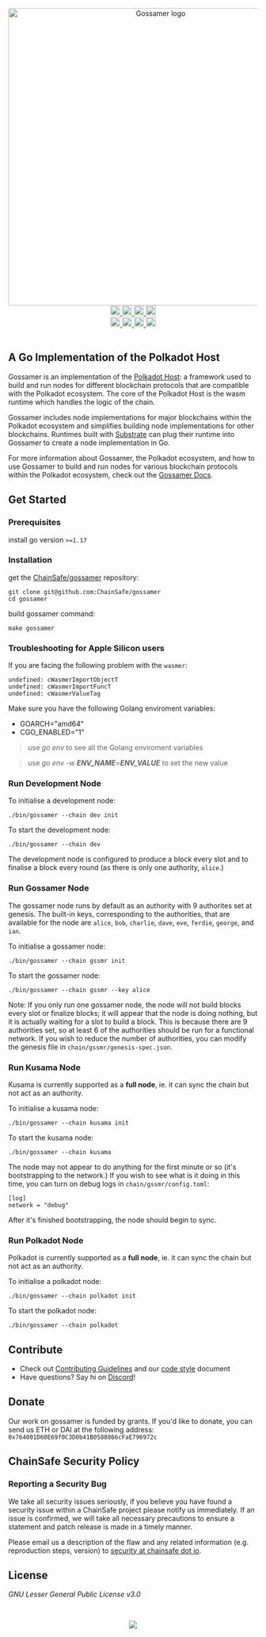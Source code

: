 <div align="center">
  <img alt="Gossamer logo" src="/docs/docs/assets/img/gossamer_banner.png" width="600" />
</div>
<div align="center">
  <a href="https://www.gnu.org/licenses/gpl-3.0">
    <img alt="License: GPL v3" src="https://img.shields.io/badge/License-GPLv3-blue.svg?style=for-the-badge&label=License" height="20"/>
  </a>
    <a href="https://github.com/dojimanetwork/gossamer/actions">
    <img alt="build status" src="https://img.shields.io/github/workflow/status/ChainSafe/gossamer/build?branch=development&style=for-the-badge&logo=github&label=build" height="20"/>
  </a>
  <a href="https://godoc.org/github.com/dojimanetwork/gossamer">
    <img alt="go doc" src="http://img.shields.io/badge/godoc-reference-5272B4.svg?style=for-the-badge" height="20" />
  </a>
  <a href="https://goreportcard.com/report/github.com/dojimanetwork/gossamer">
    <img alt="go report card" src="https://goreportcard.com/badge/github.com/dojimanetwork/gossamer?style=for-the-badge" height="20" />
  </a>
</div>
<div align="center">
  <a href="https://app.codecov.io/gh/ChainSafe/gossamer">
    <img alt="Test Coverage" src="https://img.shields.io/codecov/c/github/ChainSafe/gossamer/development?style=for-the-badge" height="20" />
  </a>
    <a href="https://discord.gg/zy8eRF7FG2">
    <img alt="Discord" src="https://img.shields.io/discord/593655374469660673.svg?style=for-the-badge&label=Discord&logo=discord" height="20"/>
  </a>
  <a href="https://medium.com/chainsafe-systems/tagged/polkadot">
    <img alt="Gossamer Blog" src="https://img.shields.io/badge/Medium-grey?style=for-the-badge&logo=medium" height="20" />
  </a>
    <a href="https://medium.com/chainsafe-systems/tagged/polkadot">
    <img alt="Twitter" src="https://img.shields.io/twitter/follow/chainsafeth?color=blue&label=follow&logo=twitter&style=for-the-badge" height="20"/>
  </a>
</div>
<br />

## A Go Implementation of the Polkadot Host

Gossamer is an implementation of the [Polkadot Host](https://github.com/w3f/polkadot-spec): a framework used to build and run nodes for different blockchain protocols that are compatible with the Polkadot ecosystem.  The core of the Polkadot Host is the wasm runtime which handles the logic of the chain.

Gossamer includes node implementations for major blockchains within the Polkadot ecosystem and simplifies building node implementations for other blockchains. Runtimes built with [Substrate](https://github.com/paritytech/substrate) can plug their runtime into Gossamer to create a node implementation in Go.

For more information about Gossamer, the Polkadot ecosystem, and how to use Gossamer to build and run nodes for various blockchain protocols within the Polkadot ecosystem, check out the [Gossamer Docs](https://ChainSafe.github.io/gossamer).

## Get Started

### Prerequisites

install go version `>=1.17`

### Installation

get the [ChainSafe/gossamer](https://github.com/dojimanetwork/gossamer) repository:
```
git clone git@github.com:ChainSafe/gossamer
cd gossamer
```

build gossamer command:
```
make gossamer
```
### Troubleshooting for Apple Silicon users

If you are facing the following problem with the `wasmer`:
```
undefined: cWasmerImportObjectT
undefined: cWasmerImportFuncT
undefined: cWasmerValueTag
```
Make sure you have the following Golang enviroment variables:

- GOARCH="amd64"
- CGO_ENABLED="1"

> use _go env_ to see all the Golang enviroment variables

> use _go env -w **ENV_NAME**=**ENV_VALUE**_ to set the new value



### Run Development Node

To initialise a development node:

```
./bin/gossamer --chain dev init
```

To start the development node:
```
./bin/gossamer --chain dev
```

The development node is configured to produce a block every slot and to finalise a block every round (as there is only one authority, `alice`.) 

### Run Gossamer Node

The gossamer node runs by default as an authority with 9 authorites set at genesis. The built-in keys, corresponding to the authorities, that are available for the node are `alice`, `bob`, `charlie`, `dave`, `eve`, `ferdie`, `george`, and `ian`.

To initialise a gossamer node:
```
./bin/gossamer --chain gssmr init
```

To start the gossamer node:
```
./bin/gossamer --chain gssmr --key alice
```

Note: If you only run one gossamer node, the node will not build blocks every slot or finalize blocks; it will appear that the node is doing nothing, but it is actually waiting for a slot to build a block. This is because there are 9 authorities set, so at least 6 of the authorities should be run for a functional network. If you wish to reduce the number of authorities, you can modify the genesis file in `chain/gssmr/genesis-spec.json`.

### Run Kusama Node

Kusama is currently supported as a **full node**, ie. it can sync the chain but not act as an authority.

To initialise a kusama node:
```
./bin/gossamer --chain kusama init
```

To start the kusama node:
```
./bin/gossamer --chain kusama
```

The node may not appear to do anything for the first minute or so (it's bootstrapping to the network.) If you wish to see what is it doing in this time, you can turn on debug logs in `chain/gssmr/config.toml`:

```
[log]
network = "debug"
```

After it's finished bootstrapping, the node should begin to sync. 

### Run Polkadot Node

Polkadot is currently supported as a **full node**, ie. it can sync the chain but not act as an authority.

To initialise a polkadot node:
```
./bin/gossamer --chain polkadot init
```

To start the polkadot node:
```
./bin/gossamer --chain polkadot
```

## Contribute

- Check out [Contributing Guidelines](.github/CONTRIBUTING.md) and our [code style](.github/CODE_STYLE.md) document
- Have questions? Say hi on [Discord](https://discord.gg/Xdc5xjE)!

## Donate

Our work on gossamer is funded by grants. If you'd like to donate, you can send us ETH or DAI at the following address:
`0x764001D60E69f0C3D0b41B0588866cFaE796972c`

## ChainSafe Security Policy

### Reporting a Security Bug

We take all security issues seriously, if you believe you have found a security issue within a ChainSafe
project please notify us immediately. If an issue is confirmed, we will take all necessary precautions 
to ensure a statement and patch release is made in a timely manner.

Please email us a description of the flaw and any related information (e.g. reproduction steps, version) to
[security at chainsafe dot io](mailto:security@chainsafe.io).


## License

_GNU Lesser General Public License v3.0_

<br />
<p align="center">
	<img src="/docs/docs/assets/img/chainsafe_gopher.png">
</p>

